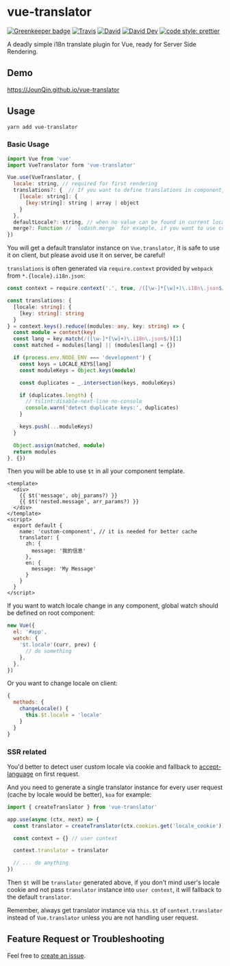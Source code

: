 # vue-translator

[![Greenkeeper badge](https://badges.greenkeeper.io/JounQin/vue-translator.svg)](https://greenkeeper.io/)
[![Travis](https://img.shields.io/travis/JounQin/vue-translator.svg)](https://travis-ci.org/JounQin/vue-translator)
[![David](https://img.shields.io/david/JounQin/vue-translator.svg)](https://david-dm.org/JounQin/vue-translator)
[![David Dev](https://img.shields.io/david/dev/JounQin/vue-translator.svg)](https://david-dm.org/JounQin/vue-translator?type=dev)
[![code style: prettier](https://img.shields.io/badge/code_style-prettier-ff69b4.svg?style=flat-square)](https://github.com/prettier/prettier)

A deadly simple i18n translate plugin for Vue, ready for Server Side Rendering.

## Demo

https://JounQin.github.io/vue-translator

## Usage

```bash
yarn add vue-translator
```

### Basic Usage

```js
import Vue from 'vue'
import VueTranslator form 'vue-translator'

Vue.use(VueTranslator, {
  locale: string, // required for first rendering
  translations?: {  // If you want to define translations in component, no need to set it on initialize
    [locale: string]: {
      [key:string]: string | array | object
    }
  },
  defaultLocale?: string, // when no value can be found in current locale, try to fallback to defaultLocale
  merge?: Function // `lodash.merge` for example, if you want to use component translator you must pass it
})
```

You will get a default translator instance on `Vue.translator`, it is safe to use it on client, but please avoid use it on server, be careful!

`translations` is often generated via `require.context` provided by `webpack` from `*.{locale}.i18n.json`:

```ts
const context = require.context('.', true, /([\w-]*[\w]+)\.i18n\.json$/)

const translations: {
  [locale: string]: {
    [key: string]: string
  }
} = context.keys().reduce((modules: any, key: string) => {
  const module = context(key)
  const lang = key.match(/([\w-]*[\w]+)\.i18n\.json$/)[1]
  const matched = modules[lang] || (modules[lang] = {})

  if (process.env.NODE_ENV === 'development') {
    const keys = LOCALE_KEYS[lang]
    const moduleKeys = Object.keys(module)

    const duplicates = _.intersection(keys, moduleKeys)

    if (duplicates.length) {
      // tslint:disable-next-line no-console
      console.warn('detect duplicate keys:', duplicates)
    }

    keys.push(...moduleKeys)
  }

  Object.assign(matched, module)
  return modules
}, {})
```

Then you will be able to use `$t` in all your component template.

```vue
<template>
  <div>
    {{ $t('message', obj_params?) }}
    {{ $t('nested.message', arr_params?) }}
  </div>
</template>
<script>
  export default {
    name: 'custom-component', // it is needed for better cache
    translator: {
      zh: {
        message: '我的信息'
      },
      en: {
        message: 'My Message'
      }
    }
  }
</script>
```

If you want to watch locale change in any component, global watch should be defined on root component:

```js
new Vue({
  el: '#app',
  watch: {
    '$t.locale'(curr, prev) {
      // do something
    },
  },
})
```

Or you want to change locale on client:

```js
{
  methods: {
    changeLocale() {
      this.$t.locale = 'locale'
    }
  }
}
```

### SSR related

You'd better to detect user custom locale via cookie and fallback to [accept-language](https://github.com/tinganho/node-accept-language) on first request.

And you need to generate a single translator instance for every user request (cache by locale would be better), `koa` for example:

```js
import { createTranslator } from 'vue-translator'

app.use(async (ctx, next) => {
  const translator = createTranslator(ctx.cookies.get('locale_cookie'))

  const context = {} // user context

  context.translator = translator

  // ... do anything
})
```

Then `$t` will be `translator` generated above, if you don't mind user's locale cookie and not pass `translator` instance into `user context`, it will fallback to the default `translator`.

Remember, always get translator instance via `this.$t` of `context.translator` instead of `Vue.translator` unless you are not handling user request.

## Feature Request or Troubleshooting

Feel free to [create an issue](https://github.com/JounQin/vue-translator/issues/new).
